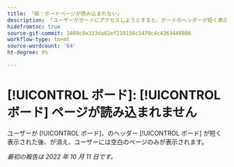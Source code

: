 ```yaml
---
title: 「板：ボードページが読み込まれない」
description: 「ユーザーがボードにアクセスしようとすると、ボードのヘッダーが短く表示されますが、その後、表示されなくなり、空白のページのみが表示されます。」
hidefromtoc: true
source-git-commit: 3409c8e333da62ef218156c1479c4c4263448806
workflow-type: tm+mt
source-wordcount: '64'
ht-degree: 0%

---
```



# [!UICONTROL ボード]: [!UICONTROL ボード] ページが読み込まれません

ユーザーが [!UICONTROL ボード]、のヘッダー [!UICONTROL ボード] が短く表示された後、が消え、ユーザーには空白のページのみが表示されます。

_最初の報告は 2022 年 10 月 11 日です。_

